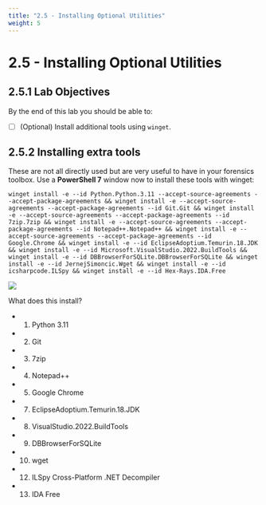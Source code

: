 ```yaml
---
title: "2.5 - Installing Optional Utilities"
weight: 5
---
```


# 2.5 - Installing Optional Utilities

## 2.5.1 Lab Objectives

By the end of this lab you should be able to:
- [ ] (Optional) Install additional tools using `winget`.

## 2.5.2 Installing extra tools
These are not all directly used but are very useful to have in your forensics toolbox. Use a **PowerShell 7** window now to install these tools with winget:

```
winget install -e --id Python.Python.3.11 --accept-source-agreements --accept-package-agreements && winget install -e --accept-source-agreements --accept-package-agreements --id Git.Git && winget install -e --accept-source-agreements --accept-package-agreements --id 7zip.7zip && winget install -e --accept-source-agreements --accept-package-agreements --id Notepad++.Notepad++ && winget install -e --accept-source-agreements --accept-package-agreements --id Google.Chrome && winget install -e --id EclipseAdoptium.Temurin.18.JDK && winget install -e --id Microsoft.VisualStudio.2022.BuildTools && winget install -e --id DBBrowserForSQLite.DBBrowserForSQLite && winget install -e --id JernejSimoncic.Wget && winget install -e --id icsharpcode.ILSpy && winget install -e --id Hex-Rays.IDA.Free
```

![](<../../images/Pasted image 20230828144504.png>)

What does this install?
- 1. Python 3.11
- 2. Git
- 3. 7zip
- 4. Notepad++
- 5. Google Chrome
- 7. EclipseAdoptium.Temurin.18.JDK
- 8. VisualStudio.2022.BuildTools
- 9. DBBrowserForSQLite
- 10. wget
- 12. ILSpy Cross-Platform .NET Decompiler
- 13. IDA Free